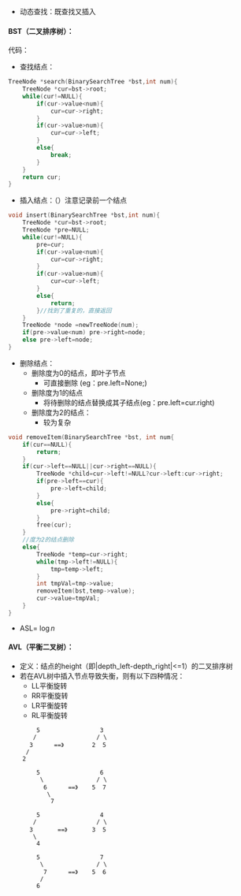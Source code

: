 - 动态查找：既查找又插入
#### BST（二叉排序树）：
代码：
- 查找结点：
```C
TreeNode *search(BinarySearchTree *bst,int num){
	TreeNode *cur=bst->root;
	while(cur!=NULL){
		if(cur->value<num){
			cur=cur->right;
		}
		if(cur->value>num){
			cur=cur->left;
		}
		else{
			break;
		}
	}
	return cur;
}
```
- 插入结点：（）注意记录前一个结点
```C
void insert(BinarySearchTree *bst,int num){
	TreeNode *cur=bst->root;
	TreeNode *pre=NULL;
	while(cur!=NULL){
		pre=cur;
		if(cur->value<num){
			cur=cur->right;
		}
		if(cur->value>num){
			cur=cur->left;
		}
		else{
			return; 
		}//找到了重复的，直接返回
	}
	TreeNode *node =newTreeNode(num);
	if(pre->value<num) pre->right=node;
	else pre->left=node;
}
```
- 删除结点：
	- 删除度为0的结点，即叶子节点
		- 可直接删除 (eg：pre.left=None;)
	- 删除度为1的结点
		- 将待删除的结点替换成其子结点(eg：pre.left=cur.right)
	- 删除度为2的结点：
		- 较为复杂
```C
void removeItem(BinarySearchTree *bst, int num{
	if(cur==NULL){
		return;
	}
	if(cur->left==NULL||cur->right==NULL){
		TreeNode *child=cur->left!=NULL?cur->left:cur->right;
		if(pre->left==cur){
			pre->left=child;
		}
		else{
			pre->right=child;
		}
		free(cur);
	}
	//度为2的结点删除
	else{
		TreeNode *temp=cur->right;
		while(tmp->left!=NULL){
			tmp=temp->left;	
		}
		int tmpVal=tmp->value;
		removeItem(bst,temp->value);
		cur->value=tmpVal;
	}
}
```

- ASL= $\log n$

#### AVL（平衡二叉树）：
- 定义：结点的height（即|depth_left-depth_right|<=1）的二叉排序树
- 若在AVL树中插入节点导致失衡，则有以下四种情况：
	-  LL平衡旋转
	- RR平衡旋转
	- LR平衡旋转
	- RL平衡旋转
```LL旋转
        5                 3
       /                 / \
      3      ==》        2  5
     /    
    2  
```


```RR旋转
        5                 6
         \               / \
          6      ==》    5  7
           \    
            7  
```


```LR旋转
        5                 4
       /                 / \
      3       ==》       3  5
       \    
        4  
```


```RL旋转
        5                 7
         \               / \
          7      ==》    5  6
         /      
        6  
```